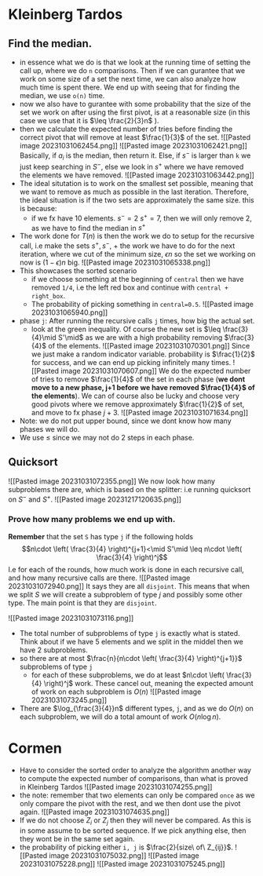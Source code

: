 # Kleinberg Tardos
## Find the median.
- in essence what we do is that we look at the running time of setting the call up, where we do `n` comparisons. Then if we can gurantee that we work on some size of a set the next time, we can also analyze how much time is spent there. We end up with seeing that for finding the median, we use `o(n)` time. 
- now we also have to gurantee with some probability that the size of the set we work on after using the first pivot, is at a reasonable size (in this case we use that it is $\leq \frac{2}{3}n$ ). 
- then we calculate the expected number of tries before finding the correct pivot that will remove at least $\frac{1}{3}$ of the set.
![[Pasted image 20231031062454.png]]
![[Pasted image 20231031062421.png]]
Basically, if $a_{i}$ is the median, then return it. Else, if $s^-$ is larger than `k` we just keep searching in $S^-$, else we look in $s^+$ where we have removed the elements we have removed.
![[Pasted image 20231031063442.png]]
- The ideal situtation is to work on the smallest set possible, meaning that we want to remove as much as possible in the last iteration. Therefore, the ideal situation is if the two sets are approximately the same size. this is because:
	- if we fx have 10 elements. $s^-=2$ $s^+=7$, then we will only remove 2, as we have to find the median in $s^+$
- The work done for $T(n)$ is then the work we do to setup for the recursive call, i.e make the sets $s^{+}, s^-$, + the work we have to do for the next iteration, where we cut of the minimum size, $\epsilon n$ so the set we working on now is $(1-\epsilon) n$ big.
![[Pasted image 20231031065338.png]]
- This showcases the sorted scenario
	- if we choose something at the beginning of `central` then we have removed `1/4`, i.e the left red box and continue with `central + right_box`. 
	- The probability of picking something in `central=0.5`.
![[Pasted image 20231031065940.png]]
- phase `j`: After running the recursive calls `j` times, how big the actual set.
	- look at the green inequality. Of course the new set is $\leq \frac{3}{4}\mid S'\mid$ as we are with a high probability removing $\frac{3}{4}$ of the elements.
![[Pasted image 20231031070301.png]]
Since we just make a random indicator variable. probability is $\frac{1}{2}$ for success, and we can end up picking infinitely many times.
![[Pasted image 20231031070607.png]]
We do the expected number of tries to remove $\frac{1}{4}$ of the set in each phase (**we dont move to a new phase, j+1 before we have removed $\frac{1}{4}$ of the elements**). We can of course also be lucky and choose very good pivots where we remove approximately $\frac{1}{2}$ of set, and move to fx phase $j+3$.
![[Pasted image 20231031071634.png]]
- Note: we do not put upper bound, since we dont know how many phases we will do.
- We use $\leq$ since we may not do $2$ steps in each phase.
## Quicksort
![[Pasted image 20231031072355.png]]
We now look how many subproblems there are, which is based on the splitter: i.e running quicksort on $S^{-}$ and $S^+$.
![[Pasted image 20231217120635.png]]
### Prove how many problems we end up with.
**Remember** that the set `S` has type `j` if the following holds
$$n\cdot \left( \frac{3}{4} \right)^{j+1}<\mid S'\mid \leq n\cdot \left( \frac{3}{4} \right)^j$$
I.e for each of the rounds, how much work is done in each recursive call, and how many recursive calls are there.
![[Pasted image 20231031072940.png]]
It says they are all `disjoint`. This means that when we split $S$ we will create a subproblem of type $j$ and possibly some other type. The main point is that they are `disjoint`.

![[Pasted image 20231031073116.png]]
- The total number of subproblems of type `j` is exactly what is stated. Think about if we have 5 elements and we split in the middel then we have 2 subproblems.
- so there are at most $\frac{n}{n\cdot \left( \frac{3}{4} \right)^{j+1}}$ subproblems of type `j`
	- for each of these subproblems, we do at least $n\cdot \left( \frac{3}{4} \right)^j$ work. These cancel out, meaning the expected amount of work on each subproblem is $O(n)$
![[Pasted image 20231031073245.png]]
- There are $\log_{\frac{3}{4}}n$ different types, `j`, and as we do $O(n)$ on each subproblem, we will do a total amount of work $O(n \log n)$.
# Cormen
- Have to consider the sorted order to analyze the algorithm
another way to compute the expected number of comparisons, than what is proved in Kleinberg Tardos
![[Pasted image 20231031074255.png]]
- the note: remember that two elements can only be compared `once` as we only compare the pivot with the rest, and we then dont use the pivot again.
![[Pasted image 20231031074635.png]]
- If we do not choose $Z_{i}$ or $Z_{j}$ then they will never be compared. As this is in some assume to be sorted sequence. If we pick anything else, then they wont be in the same set again. 
- the probability of picking either `i, j` is $\frac{2}{size\ of\ Z_{ij}}$. 
![[Pasted image 20231031075032.png]]
![[Pasted image 20231031075228.png]]
![[Pasted image 20231031075245.png]]

